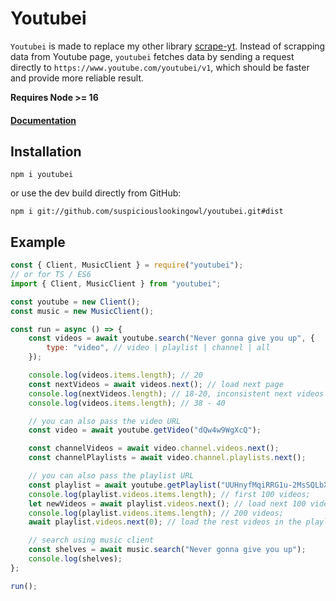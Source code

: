 # Youtubei

`Youtubei` is made to replace my other library [scrape-yt](https://github.com/SuspiciousLookingOwl/scrape-yt/). Instead of scrapping data from Youtube page, `youtubei` fetches data by sending a request directly to `https://www.youtube.com/youtubei/v1`, which should be faster and provide more reliable result.

<b>Requires Node >= 16</b>

#### [Documentation](https://suspiciouslookingowl.github.io/youtubei)

## Installation

```
npm i youtubei
```

or use the dev build directly from GitHub:

```
npm i git://github.com/suspiciouslookingowl/youtubei.git#dist
```

## Example

```js
const { Client, MusicClient } = require("youtubei");
// or for TS / ES6
import { Client, MusicClient } from "youtubei";

const youtube = new Client();
const music = new MusicClient();

const run = async () => {
	const videos = await youtube.search("Never gonna give you up", {
		type: "video", // video | playlist | channel | all
	});

	console.log(videos.items.length); // 20
	const nextVideos = await videos.next(); // load next page
	console.log(nextVideos.length); // 18-20, inconsistent next videos count from youtube
	console.log(videos.items.length); // 38 - 40

	// you can also pass the video URL
	const video = await youtube.getVideo("dQw4w9WgXcQ");

	const channelVideos = await video.channel.videos.next();
	const channelPlaylists = await video.channel.playlists.next();

	// you can also pass the playlist URL
	const playlist = await youtube.getPlaylist("UUHnyfMqiRRG1u-2MsSQLbXA");
	console.log(playlist.videos.items.length); // first 100 videos;
	let newVideos = await playlist.videos.next(); // load next 100 videos
	console.log(playlist.videos.items.length); // 200 videos;
	await playlist.videos.next(0); // load the rest videos in the playlist

	// search using music client
	const shelves = await music.search("Never gonna give you up");
	console.log(shelves);
};

run();
```
